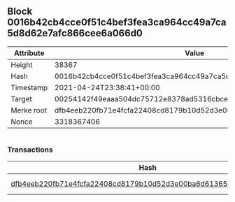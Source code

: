 ## Block 0016b42cb4cce0f51c4bef3fea3ca964cc49a7ca5d8d62e7afc866cee6a066d0

Attribute | Value
--- | ---
Height | 38367
Hash | 0016b42cb4cce0f51c4bef3fea3ca964cc49a7ca5d8d62e7afc866cee6a066d0
Timestamp | 2021-04-24T23:38:41+00:00
Target | 00254142f49eaaa504dc75712e8378ad5316cbcead634704b3734b6271167cc4
Merke root | dfb4eeb220fb71e4fcfa22408cd8179b10d52d3e00ba6d613653d1b627b94ae5
Nonce | 3318367406

```

```

### Transactions

Hash | Amount
--- | ---
[dfb4eeb220fb71e4fcfa22408cd8179b10d52d3e00ba6d613653d1b627b94ae5](dfb4eeb220fb71e4fcfa22408cd8179b10d52d3e00ba6d613653d1b627b94ae5.md) | 10.00000000 SKEPTI 
